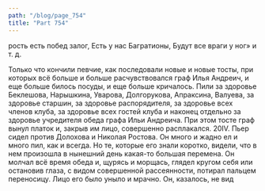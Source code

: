 ```yaml
---
path: "/blog/page_754"
title: "Part 754"
---
```


рость есть побед залог, Есть у нас Багратионы, Будут все враги у ног» и т. д.

Только что кончили певчие, как последовали новые и новые тосты, при которых всё больше и больше расчувствовался граф Илья Андреич, и еще больше билось посуды, и еще больше кричалось. Пили за здоровье Беклешова, Нарышкина, Уварова, Долгорукова, Апраксина, Валуева, за здоровье старшин, за здоровье распорядителя, за здоровье всех членов клуба, за здоровье всех гостей клуба и наконец отдельно за здоровье учредителя обеда графа Ильи Андреича. При этом тосте граф вынул платок и, закрыв им лицо, совершенно расплакался.
20IV.
Пьер сидел против Долохова и Николая Ростова. Он много и жадно ел и много пил, как и всегда. Но те, которые его знали коротко, видели, что в нем произошла в нынешний день какая-то большая перемена. Он молчал всё время обеда и, щурясь и морщась, глядел кругом себя или остановив глаза, с видом совершенной рассеянности, потирал пальцем переносицу. Лицо его было уныло и мрачно. Он, казалось, не вид
